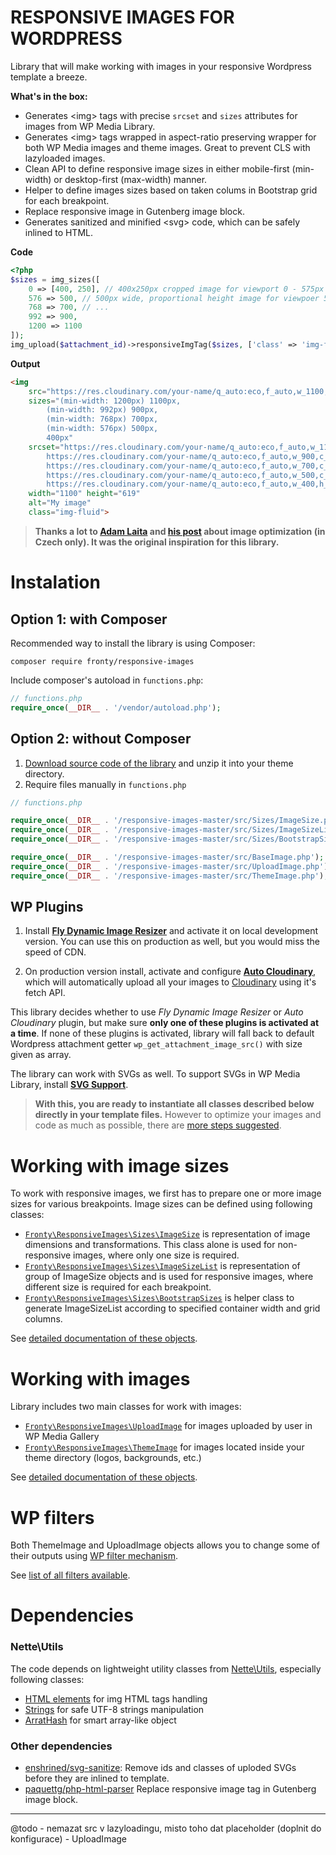 # RESPONSIVE IMAGES FOR WORDPRESS

Library that will make working with images in your responsive Wordpress template a breeze.

**What's in the box:**
- Generates \<img\> tags with precise `srcset` and `sizes` attributes for images from WP Media Library.
- Generates \<img\> tags wrapped in aspect-ratio preserving wrapper for both WP Media images and theme images. Great to prevent CLS with lazyloaded images.
- Clean API to define responsive image sizes in either mobile-first (min-width) or desktop-first (max-width) manner.
- Helper to define images sizes based on taken colums in Bootstrap grid for each breakpoint.
- Replace responsive image in Gutenberg image block.
- Generates sanitized and minified \<svg\> code, which can be safely inlined to HTML.


**Code**
```php
<?php
$sizes = img_sizes([
	0 => [400, 250], // 400x250px cropped image for viewport 0 - 575px
	576 => 500, // 500px wide, proportional height image for viewpoer 576 - 767px
	768 => 700, // ...
	992 => 900,
	1200 => 1100
]);
img_upload($attachment_id)->responsiveImgTag($sizes, ['class' => 'img-fluid', 'alt' => 'My image']);
```

**Output**
```html
<img
	src="https://res.cloudinary.com/your-name/q_auto:eco,f_auto,w_1100,c_fit/your-project/2021/05/your-image.jpg"
	sizes="(min-width: 1200px) 1100px,
		(min-width: 992px) 900px,
		(min-width: 768px) 700px,
		(min-width: 576px) 500px,
		400px"
	srcset="https://res.cloudinary.com/your-name/q_auto:eco,f_auto,w_1100,c_fit/your-project/2021/05/your-image.jpg 1100w,
		https://res.cloudinary.com/your-name/q_auto:eco,f_auto,w_900,c_fit/your-project/2021/05/your-image.jpg 900w,
		https://res.cloudinary.com/your-name/q_auto:eco,f_auto,w_700,c_fit/your-project/2021/05/your-image.jpg 700w,
		https://res.cloudinary.com/your-name/q_auto:eco,f_auto,w_500,c_fit/your-project/2021/05/your-image.jpg 500w,
		https://res.cloudinary.com/your-name/q_auto:eco,f_auto,w_400,h_250,c_fill/your-project/2021/05/your-image.jpg 400w"
	width="1100" height="619"
	alt="My image"
	class="img-fluid">
```

> **Thanks a lot to [Adam Laita](https://github.com/adam-laita) and [his post](https://naswp.cz/mistrovska-optimalizace-obrazku-nejen-pro-wordpress/) about image optimization (in Czech only). It was the original inspiration for this library.**

# Instalation

## Option 1: with Composer

Recommended way to install the library is using Composer:

```
composer require fronty/responsive-images
```

Include composer's autoload in `functions.php`:

```php
// functions.php
require_once(__DIR__ . '/vendor/autoload.php');
```

## Option 2: without Composer

1. [Download source code of the library](https://github.com/frontycore/responsive-images/archive/refs/heads/master.zip) and unzip it into your theme directory.
1. Require files manually in `functions.php`

```php
// functions.php

require_once(__DIR__ . '/responsive-images-master/src/Sizes/ImageSize.php');
require_once(__DIR__ . '/responsive-images-master/src/Sizes/ImageSizeList.php');
require_once(__DIR__ . '/responsive-images-master/src/Sizes/BootstrapSizes.php'); // Required only if you use Bootstrap

require_once(__DIR__ . '/responsive-images-master/src/BaseImage.php');
require_once(__DIR__ . '/responsive-images-master/src/UploadImage.php');
require_once(__DIR__ . '/responsive-images-master/src/ThemeImage.php');
```


## WP Plugins

1. Install **[Fly Dynamic Image Resizer](https://cs.wordpress.org/plugins/fly-dynamic-image-resizer/)** and activate it on local development version. You can use this on production as well, but you would miss the speed of CDN.

1. On production version install, activate and configure **[Auto Cloudinary](https://wordpress.org/plugins/auto-cloudinary/)**, which will automatically upload all your images to [Cloudinary](https://cloudinary.com/) using it's fetch API.

This library decides whether to use *Fly Dynamic Image Resizer* or *Auto Cloudinary* plugin, but make sure **only one of these plugins is activated at a time**. If none of these plugins is activated, library will fall back to default Wordpress attachment getter `wp_get_attachment_image_src()` with size given as array.

The library can work with SVGs as well. To support SVGs in WP Media Library, install **[SVG Support](https://wordpress.org/plugins/svg-support/)**.


> **With this, you are ready to instantiate all classes described below directly in your template files.** However to optimize your images and code as much as possible, there are [more steps suggested](./readme/configuration.md).


# Working with image sizes

To work with responsive images, we first has to prepare one or more image sizes for various breakpoints. Image sizes can be defined using following classes:
- [`Fronty\ResponsiveImages\Sizes\ImageSize`](./readme/image-sizes.md#imagesize-object) is representation of image dimensions and transformations. This class alone is used for non-responsive images, where only one size is required.
- [`Fronty\ResponsiveImages\Sizes\ImageSizeList`](./readme/image-sizes.md#imagesizelist-object) is representation of group of ImageSize objects and is used for responsive images, where different size is required for each breakpoint.
- [`Fronty\ResponsiveImages\Sizes\BootstrapSizes`](./readme/image-sizes.md#bootstrapsizes-object) is helper class to generate ImageSizeList according to specified container width and grid columns.

See [detailed documentation of these objects](./readme/image-sizes.md).


# Working with images

Library includes two main classes for work with images:
- [`Fronty\ResponsiveImages\UploadImage`](./readme/images.md#uploadimage-object) for images uploaded by user in WP Media Gallery
- [`Fronty\ResponsiveImages\ThemeImage`](./readme/images.md#themeimage-object) for images located inside your theme directory (logos, backgrounds, etc.)

See [detailed documentation of these objects](./readme/images.md).


# WP filters

Both ThemeImage and UploadImage objects allows you to change some of their outputs using [WP filter mechanism](https://developer.wordpress.org/plugins/hooks/filters/).

See [list of all filters available](./readme/wp-filters.md).


# Dependencies

### Nette\Utils
The code depends on lightweight utility classes from [Nette\Utils](https://github.com/nette/utils), especially following classes:
- [HTML elements](https://doc.nette.org/en/3.1/html-elements) for img HTML tags handling
- [Strings](https://doc.nette.org/en/3.1/strings) for safe UTF-8 strings manipulation
- [ArratHash](https://doc.nette.org/en/3.1/arrays#toc-arrayhash) for smart array-like object


### Other dependencies
- [enshrined/svg-sanitize](https://github.com/darylldoyle/svg-sanitizer): Remove ids and classes of uploded SVGs before they are inlined to template.
- [paquettg/php-html-parser](https://github.com/paquettg/php-html-parser) Replace responsive image tag in Gutenberg image block.

---

@todo
	- nemazat src v lazyloadingu, misto toho dat placeholder (doplnit do konfigurace)
	- UploadImage 